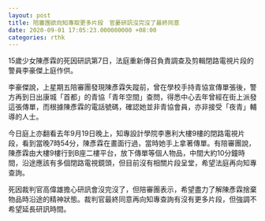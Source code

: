 ```yaml
---
layout: post
title: 陪審團欲向知專取更多片段　官憂研訊沒完沒了最終同意
date: 2020-09-01 17:05:23.000000000 +08:00
categories: rthk
---
```


15歲少女陳彥霖的死因研訊第7日，法庭重新傳召負責調查及剪輯閉路電視片段的警員李豪傑上庭作供。

李豪傑說，上星期五陪審團發現陳彥霖失蹤前，曾在學校手持青協宣傳單張後，警方再到日出康城「首都」的青協「青年空間」查問，得悉中心去年曾經在街上派發這張傳單，而根據陳彥霖的電話號碼，確認她並非青協會員，亦非接受「夜青」輔導的人士。

今日庭上亦翻看去年9月19日晚上，知專設計學院李惠利大樓9樓的閉路電視片段，看到當晚7時54分，陳彥霖在畫面行過，當時她手上拿著傳單。有陪審團說，陳彥霖由大樓9樓行到B座二樓平台，放下傳單等個人物品，中間大約10分鐘時間，沿途應該有多個閉路電視鏡頭，但目前沒有相關片段呈堂，希望法庭再向知專查詢。

死因裁判官高偉雄擔心研訊會沒完沒了，但陪審團表示，希望盡力了解陳彥霖捨棄物品時沿途的精神狀態。裁判官最終同意再向知專查詢有沒有更多片段，但強調不希望延長研訊時間。
